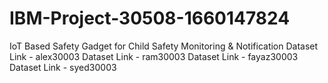 # IBM-Project-30508-1660147824
IoT Based Safety Gadget for Child Safety Monitoring &amp; Notification
Dataset Link - alex30003
Dataset Link - ram30003
Dataset Link - fayaz30003
Dataset Link - syed30003
